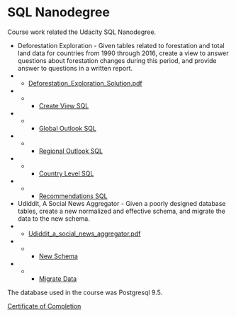 # SQL Nanodegree
Course work related the Udacity SQL Nanodegree.
* Deforestation Exploration - Given tables related to forestation and total land data for countries from 1990 through 2016, create a view to answer questions about forestation changes during this period, and provide answer to questions in a written report.
* * [Deforestation_Exploration_Solution.pdf](https://github.com/brian-sigurdson/udacity-nano-sql/tree/main/0_intro_to_sql/project/Deforestation_Exploration_Solution.pdf)
* * * [Create View SQL](https://github.com/brian-sigurdson/udacity-nano-sql/blob/main/0_intro_to_sql/project/create_forestation_view.sql)
* * * [Global Outlook SQL](https://github.com/brian-sigurdson/udacity-nano-sql/blob/main/0_intro_to_sql/project/global_situation.sql)
* * * [Regional Outlook SQL](https://github.com/brian-sigurdson/udacity-nano-sql/blob/main/0_intro_to_sql/project/regional_outlook.sql)
* * * [Country Level SQL](https://github.com/brian-sigurdson/udacity-nano-sql/blob/main/0_intro_to_sql/project/country_level_detail.sql)
* * * [Recommendations SQL](https://github.com/brian-sigurdson/udacity-nano-sql/blob/main/0_intro_to_sql/project/recommendations.sql)
* Udiddit, A Social News Aggregator - Given a poorly designed database tables, create a new normalized and effective schema, and migrate the data to the new schema.
* * [Udiddit_a_social_news_aggregator.pdf](https://github.com/brian-sigurdson/udacity-nano-sql/tree/main/1_mgmt_rdbms_nosql/project/Udiddit_a_social_news_aggregator.pdf)
* * * [New Schema](https://github.com/brian-sigurdson/udacity-nano-sql/blob/main/1_mgmt_rdbms_nosql/project/udiddit_ddl.sql)
* * * [Migrate Data](https://github.com/brian-sigurdson/udacity-nano-sql/blob/main/1_mgmt_rdbms_nosql/project/udiddit_migration.sql)

The database used in the course was Postgresql 9.5.

[Certificate of Completion](https://confirm.udacity.com/KDDEUMDS)
